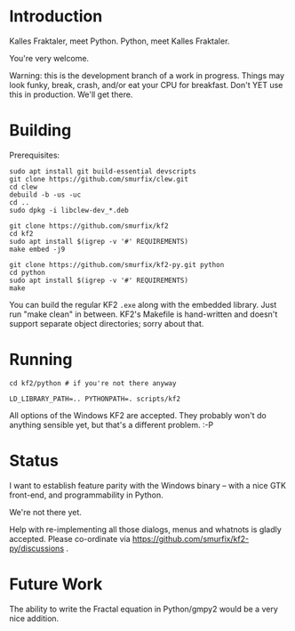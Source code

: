 # Introduction

Kalles Fraktaler, meet Python.
Python, meet Kalles Fraktaler.

You're very welcome.

Warning: this is the development branch of a work in progress. Things may
look funky, break, crash, and/or eat your CPU for breakfast. Don't YET use
this in production. We'll get there.

# Building

Prerequisites:

    sudo apt install git build-essential devscripts
    git clone https://github.com/smurfix/clew.git
    cd clew
    debuild -b -us -uc
    cd ..
    sudo dpkg -i libclew-dev_*.deb

    git clone https://github.com/smurfix/kf2
    cd kf2
    sudo apt install $(igrep -v '#' REQUIREMENTS)
    make embed -j9

    git clone https://github.com/smurfix/kf2-py.git python
    cd python
    sudo apt install $(igrep -v '#' REQUIREMENTS)
    make

You can build the regular KF2 `.exe` along with the embedded library. Just
run "make clean" in between. KF2's Makefile is hand-written and doesn't
support separate object directories; sorry about that.

# Running

    cd kf2/python # if you're not there anyway

    LD_LIBRARY_PATH=.. PYTHONPATH=. scripts/kf2

All options of the Windows KF2 are accepted. They probably won't do
anything sensible yet, but that's a different problem. :-P

# Status

I want to establish feature parity with the Windows binary – with a nice
GTK front-end, and programmability in Python.

We're not there yet.

Help with re-implementing all those dialogs, menus and whatnots is gladly
accepted. Please co-ordinate via https://github.com/smurfix/kf2-py/discussions .

# Future Work

The ability to write the Fractal equation in Python/gmpy2 would be a very nice addition.

